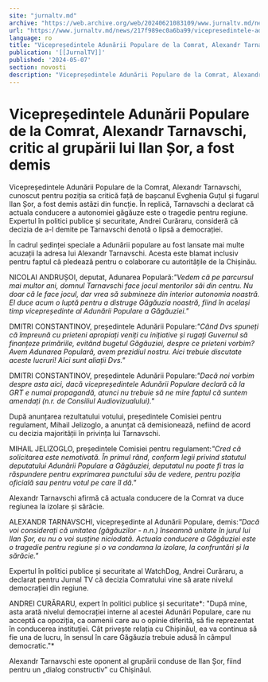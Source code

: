 ```yaml
---
site: "jurnaltv.md"
archive: "https://web.archive.org/web/20240621083109/www.jurnaltv.md/news/217f989ec0a6ba99/vicepresedintele-adunarii-populare-de-la-comrat-alexandr-tarnavschi-critic-al-gruparii-lui-ilan-sor-a-fost-demis.html"
url: "https://www.jurnaltv.md/news/217f989ec0a6ba99/vicepresedintele-adunarii-populare-de-la-comrat-alexandr-tarnavschi-critic-al-gruparii-lui-ilan-sor-a-fost-demis.html"
language: ro
title: "Vicepreședintele Adunării Populare de la Comrat, Alexandr Tarnavschi, critic al grupării lui Ilan Șor, a fost demis"
publication: '[[JurnalTV]]'
published: '2024-05-07'
section: novosti
description: "Vicepreședintele Adunării Populare de la Comrat, Alexandr Tarnavschi, cunoscut pentru poziția sa critică față de bașcanul Evghenia Guțul și fugarul Ilan Șor, a fost demis astăzi din funcție. În replică, Tarnavschi a declarat că actuala conducere a autonomiei găgăuze este o tragedie pentru regiune. Expertul în politici publice și securitate, Andrei Curăraru, consideră că decizia de a-l demite pe Tarnavschi denotă o lipsă a democrației."
---
```


# Vicepreședintele Adunării Populare de la Comrat, Alexandr Tarnavschi, critic al grupării lui Ilan Șor, a fost demis

Vicepreședintele Adunării Populare de la Comrat, Alexandr Tarnavschi, cunoscut pentru poziția sa critică față de bașcanul Evghenia Guțul și fugarul Ilan Șor, a fost demis astăzi din funcție. În replică, Tarnavschi a declarat că actuala conducere a autonomiei găgăuze este o tragedie pentru regiune. Expertul în politici publice și securitate, Andrei Curăraru, consideră că decizia de a-l demite pe Tarnavschi denotă o lipsă a democrației.

În cadrul ședinței speciale a Adunării populare au fost lansate mai multe acuzații la adresa lui Alexandr Tarnavschi. Acesta este blamat inclusiv pentru faptul că pledează pentru o colaborare cu autoritățile de la Chișinău.

NICOLAI ANDRUȘOI, deputat, Adunarea Populară:*"Vedem că pe parcursul mai multor ani, domnul Tarnavschi face jocul mentorilor săi din centru. Nu doar că le face jocul, dar vrea să submineze din interior autonomia noastră. El duce acum o luptă pentru a distruge Găgăuzia noastră, fiind în același timp vicepreședinte al Adunării Populare a Găgăuziei."*

DMITRI CONSTANTINOV, președintele Adunării Populare:*"Când Dvs spuneți că împreună cu prieteni apropiați veniți cu inițiative și rugați Guvernul să finanțeze primăriile, evitând bugetul Găgăuziei, despre ce prieteni vorbim? Avem Adunarea Populară, avem prezidiul nostru. Aici trebuie discutate aceste lucruri! Aici sunt aliații Dvs."*

DMITRI CONSTANTINOV, președintele Adunării Populare:*"Dacă noi vorbim despre asta aici, dacă vicepreședintele Adunării Populare declară că la GRT e numai propagandă, atunci nu trebuie să ne mire faptul că suntem amendați (n.r. de Consiliul Audiovizualului)."*

După anunțarea rezultatului votului, președintele Comisiei pentru regulament, Mihail Jelizoglo, a anunțat că demisionează, nefiind de acord cu decizia majorității în privința lui Tarnavschi.

MIHAIL JELIZOGLO, președintele Comisiei pentru regulament:*"Cred că solicitarea este nemotivată. În primul rând, conform legii privind statutul deputatului Adunării Populare a Găgăuziei, deputatul nu poate fi tras la răspundere pentru exprimarea punctului său de vedere, pentru poziția oficială sau pentru votul pe care îl dă."*

Alexandr Tarnavschi afirmă că actuala conducere de la Comrat va duce regiunea la izolare și sărăcie.

ALEXANDR TARNAVSCHI, vicepreședinte al Adunării Populare, demis:*"Dacă voi considerați că unitatea (găgăuzilor - n.n.) înseamnă unitate în jurul lui Ilan Șor, eu nu o voi susține niciodată. Actuala conducere a Găgăuziei este o tragedie pentru regiune și o va condamna la izolare, la confruntări și la sărăcie."*

Expertul în politici publice și securitate al WatchDog, Andrei Curăraru, a declarat pentru Jurnal TV că decizia Comratului vine să arate nivelul democrației din regiune.

ANDREI CURĂRARU, expert în politici publice și securitate*: "După mine, asta arată nivelul democrației interne al acestei Adunări Populare, care nu acceptă ca opoziția, ca oamenii care au o opinie diferită, să fie reprezentat în conducerea instituției. Cât privește relația cu Chișinăul, ea va continua să fie una de lucru, în sensul în care Găgăuzia trebuie adusă în câmpul democratic."*

Alexandr Tarnavschi este oponent al grupării conduse de Ilan Șor, fiind pentru un „dialog constructiv” cu Chișinăul.